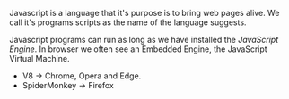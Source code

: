 Javascript is a language that it's purpose is to bring web pages alive. We call it's programs scripts as the name of the language suggests. 

Javascript programs can run as long as we have installed the *JavaScript Engine*. In browser we often see an Embedded Engine, the JavaScript Virtual Machine.

- V8 -> Chrome, Opera and Edge.
- SpiderMonkey -> Firefox